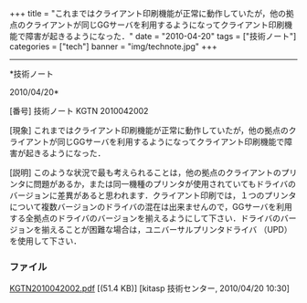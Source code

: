 ﻿+++
title = "これまではクライアント印刷機能が正常に動作していたが，他の拠点のクライアントが同じGGサーバを利用するようになってクライアント印刷機能で障害が起きるようになった．"
date = "2010-04-20"
tags = ["技術ノート"]
categories = ["tech"]
banner = "img/technote.jpg"
+++

-----------------------------------------------------------------------------------------------------------------------------

*技術ノート

2010/04/20*


[番号]
技術ノート KGTN 2010042002

[現象]
これまではクライアント印刷機能が正常に動作していたが，他の拠点のクライアントが同じGGサーバを利用するようになってクライアント印刷機能で障害が起きるようになった．

[説明]
このような状況で最も考えられることは，他の拠点のクライアントのプリンタに問題があるか，または同一機種のプリンタが使用されていてもドライバのバージョンに差異があると思われます．クライアント印刷では，１つのプリンタについて複数バージョンのドライバの混在は出来ませんので，GGサーバを利用する全拠点のドライバのバージョンを揃えるようにして下さい．ドライバのバージョンを揃えることが困難な場合は，ユニバーサルプリンタドライバ
（UPD） を使用して下さい．


### ファイル

 
 


[KGTN2010042002.pdf](http://techreport.kitasp.net/attachments/download/148/KGTN2010042002.pdf)
 [(51.4 KB)] [kitasp 技術センター, 2010/04/20
10:30]


 


 

